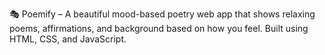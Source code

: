 🎭 Poemify – A beautiful mood-based poetry web app that shows relaxing poems, affirmations, and background based on how you feel. Built using HTML, CSS, and JavaScript.
